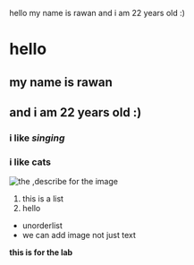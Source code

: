 hello my name is rawan 
and i am 22 years old :)

# hello 
## my name is rawan 
## and i am 22 years old :)

### i like *singing*

### i like cats 

![the ,describe for the image](https://images.unsplash.com/photo-1608848461950-0fe51dfc41cb?ixlib=rb-4.0.3&ixid=MnwxMjA3fDB8MHxleHBsb3JlLWZlZWR8NHx8fGVufDB8fHx8&w=1000&q=80)



1. this is a list 
2. hello 


- unorderlist
- we can add image not just text


<b>this is for the lab</b>





